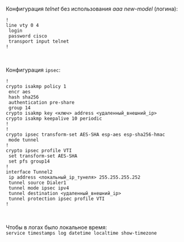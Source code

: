 Конфигурация *telnet* без использования *aaa new-model* (логина):  
```
!
line vty 0 4
 login
 password cisco
 transport input telnet
!
```
<br>

Конфигурация `ipsec`:  
```
!
crypto isakmp policy 1
 encr aes
 hash sha256
 authentication pre-share
 group 14
crypto isakmp key <ключ> address <удаленный_внешний_ip>
crypto isakmp keepalive 10 periodic
!
!
crypto ipsec transform-set AES-SHA esp-aes esp-sha256-hmac 
 mode tunnel
!
crypto ipsec profile VTI
 set transform-set AES-SHA 
 set pfs group14
!
interface Tunnel2
 ip address <локальный_ip_тунеля> 255.255.255.252
 tunnel source Dialer1
 tunnel mode ipsec ipv4
 tunnel destination <удаленный_внешний_ip>
 tunnel protection ipsec profile VTI
!
```
<br>

Чтобы в логах было локальное время:  
`service timestamps log datetime localtime show-timezone`